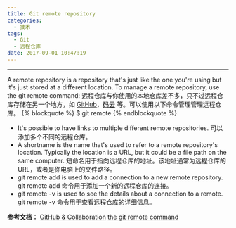 ```yaml
---
title: Git remote repository
categories:
  - 技术
tags:
  - Git
  - 远程仓库
date: 2017-09-01 10:47:19
---
```


---
A remote repository is a repository that's just like the one you're using but it's just stored at a different location. To manage a remote repository, use the git remote command:
远程仓库与你使用的本地仓库差不多，只不过远程仓库存储在另一个地方，如 [GitHub](https://github.com/)，[码云](http://git.oschina.net/) 等。可以使用以下命令管理管理远程仓库。
{% blockquote %}
$ git remote
{% endblockquote %}

- It's possible to have links to multiple different remote repositories. 
  可以添加多个不同的远程仓库。
- A shortname is the name that's used to refer to a remote repository's location. Typically the location is a URL, but it could be a file path on the same computer.
  短命名用于指向远程仓库的地址。该地址通常为远程仓库的URL，或者是你电脑上的文件路径。
- git remote add is used to add a connection to a new remote repository.
  git remote add 命令用于添加一个新的远程仓库的连接。
- git remote -v is used to see the details about a connection to a remote.
  git remote -v 命令用于查看远程仓库的详细信息。


<!-- more -->
**参考文档：**
[GitHub & Collaboration](https://classroom.udacity.com/courses/ud456/lessons/edde9226-f71c-4a81-a858-4c83e4c7b664/concepts/27f11e0c-50d8-47d5-bf18-ac2eed717386)
[the git remote command](https://git-scm.com/docs/git-remote)